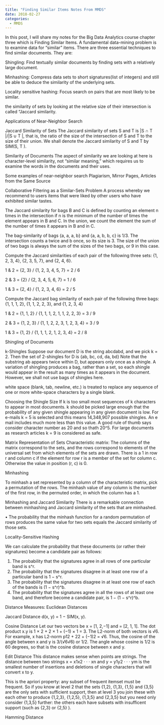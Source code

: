 ```yaml
---
title: "Finding Similar Items Notes From MMDS"
date: 2018-02-27
categories: 
  - MMDS
---
```


In this post, I will share my notes for the Big Data Analytics course chapter three which is Finding Similar Items. A fundamental data-mining problem is to examine data for “similar” items. There are three essential techniques to find similar documents. They are:

Shingling:
Find textually similar documents by finding sets with a relatively large document.

Minhashing:
Compress data sets to short signatures(list of integers) and still be able to deduce the similarity of the underlying sets. 

Locality sensitive hashing:
Focus search on pairs that are most likely to be similar.

the similarity of sets by looking at the relative size of their intersection is called “Jaccard similarity.

Applications of Near-Neighbor Search

Jaccard Similarity of Sets
The Jaccard similarity of sets S and T is |S ∩ T |/|S ∪ T |, that is, the ratio of the size of the intersection of S and T to the size of their union. We shall denote the Jaccard similarity of S and T by SIM(S, T ).

Similarity of Documents
The aspect of similarity we are looking at here is character-level similarity, not “similar meaning,” which requires us to examine the words in the documents and their uses.

Some examples of near-neighbor search Plagiarism, Mirror Pages, Articles from the Same Source

Collaborative Filtering as a Similar-Sets Problem
A process whereby we recommend to users items that were liked by other users who have exhibited similar tastes.

The Jaccard similarity for bags B and C is defined by counting an element n times in the intersection if n is the minimum of the number of times the element appears in B and C. In the union, we count the element the sum of the number of times it appears in B and in C.

The bag-similarity of bags {a, a, a, b} and {a, a, b, b, c} is 1/3. The intersection counts a twice and b once, so its size is 3. The size of the union of two bags is always the sum of the sizes of the two bags, or 9 in this case.

Compute the Jaccard similarities of each pair of the following three sets: {1, 2, 3, 4}, {2, 3, 5, 7}, and {2, 4, 6}.

1 & 2 = {2, 3} / {1, 2, 3, 4, 5, 7} = 2 / 6

2 & 3 = {2} / {2, 3, 4, 5, 6, 7} = 1 / 6

1 & 3 = {2, 4} / {1, 2, 3, 4, 6} = 2 / 5

Compute the Jaccard bag similarity of each pair of the following three bags: {1, 1, 1, 2}, {1, 1, 2, 2, 3}, and {1, 2, 3, 4}

1 & 2 = {1, 1, 2} / {1, 1, 1, 2, 1, 1, 2, 2, 3} = 3 / 9

2 & 3 = {1, 2, 3} / {1, 1, 2, 2, 3, 1, 2, 3, 4} = 3 / 9

1 & 3 = {1, 2} / {1, 1, 1, 2, 1, 2, 3, 4} = 2 / 8


Shingling of Documents

k-Shingles
Suppose our document D is the string abcdabd, and we pick k = 2. Then the set of 2-shingles for D is {ab, bc, cd, da, bd}
Note that the substring ab appears twice within D, but appears only once as a shingle. A variation of shingling produces a bag, rather than a set, so each shingle would appear in the result as many times as it appears in the document. However, we shall not use bags of shingles here.

white space (blank, tab, newline, etc.) is treated to replace any sequence of one or more white-space characters by a single blank.

Choosing the Shingle Size
If k is too small most sequences of k characters to appear in most documents. 
k should be picked large enough that the probability of any given shingle appearing in any given document is low.
For e-mails k = 5 is selected and this means 14,348,907 possible shingles. An e mail includes much more less than this value. A good rule of thumb says consider character number as 20 and so thath 20^5. For large documents as research articles k = 9 is considered as safe.

Matrix Representation of Sets
Characteristic matrix: The columns of the matrix correspond to the sets, and the rows correspond to elements of the universal set from which elements of the sets are drawn. There is a 1 in row r and column c if the element for row r is a member of the set for column c. Otherwise the value in position (r, c) is 0.

Minhashing

To minhash a set represented by a column of the characteristic matrix, pick a permutation of the rows. The minhash value of any column is the number of the first row, in the permuted order, in which the column has a 1.

Minhashing and Jaccard Similarity
There is a remarkable connection between minhashing and Jaccard similarity
of the sets that are minhashed.

• The probability that the minhash function for a random permutation of
rows produces the same value for two sets equals the Jaccard similarity
of those sets.

Locality-Sensitive Hashing

We can calculate the probability that these
documents (or rather their signatures) become a candidate pair as follows:
1. The probability that the signatures agree in all rows of one particular
band is s^r.
2. The probability that the signatures disagree in at least one row of a particular
band is 1 − s^r.
3. The probability that the signatures disagree in at least one row of each
of the bands is (1 − s^r)^b.
4. The probability that the signatures agree in all the rows of at least one
band, and therefore become a candidate pair, is 1 − (1 − s^r)^b.


Distance Measures:
Euclidean Distances

Jaccard Distance
d(x, y) = 1 − SIM(x, y).

Cosine Distance
Let our two vectors be x = [1, 2,−1] and = [2, 1, 1]. The dot
product x.y is 1 × 2 + 2 × 1 + (−1) × 1 = 3. The L2-norm of both vectors is √6. For example, x has L2-norm p12 + 22 + (−1)2 = √6. Thus, the cosine of
the angle between x and y is 3/(√6√6) or 1/2. The angle whose cosine is 1/2
is 60 degrees, so that is the cosine distance between x and y.


Edit Distance
This distance makes sense when points are strings. The distance between two
strings x = x1x2 · · · xn and y = y1y2 · · · ym is the smallest number of insertions
and deletions of single characters that will convert x to y.

This is the apriori property: any subset of frequent itemset must be frequent. 
So if you know at level 2 that the sets {1,2}, {1,3}, {1,5} and {3,5} are the only sets with sufficient support, then at level 
3 you join these with each other to produce {1,2,3}, {1,2,5}, {1,3,5} and {2,3,5} but you need only consider {1,3,5} further: 
the others each have subsets with insufficent support (such as {2,3} or {2,5} ).

Hamming Distance


